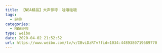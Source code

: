 ```yaml
---
title: 【NBA精品】大声惊呼：哇哦哇哦
tags:
  - 经典
categories:
  - NBA经典
type: weibo
date: 2020-04-02 21:52:52
url: https://www.weibo.com/tv/v/IBviDzRTv?fid=1034:4489380719689770
---
```


<!-- more -->